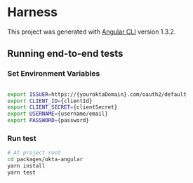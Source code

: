 # Harness

This project was generated with [Angular CLI](https://github.com/angular/angular-cli) version 1.3.2.

## Running end-to-end tests

### Set Environment Variables

```bash

export ISSUER=https://{youroktaDomain}.com/oauth2/default
export CLIENT_ID={clientId}
export CLIENT_SECRET={clientSecret}
export USERNAME={username/email}
export PASSWORD={password}

```

### Run test

```bash
# At project root
cd packages/okta-angular
yarn install
yarn test
```
